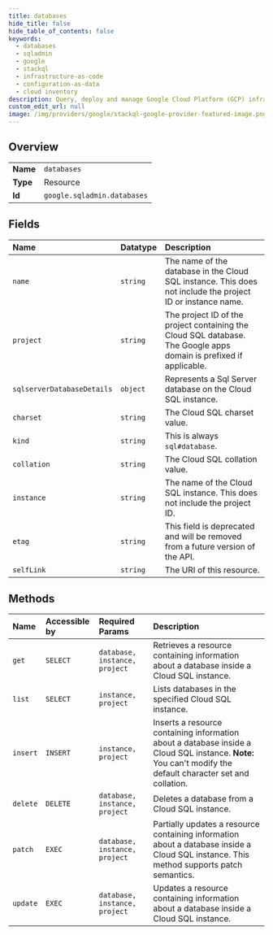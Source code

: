 ```yaml
---
title: databases
hide_title: false
hide_table_of_contents: false
keywords:
  - databases
  - sqladmin
  - google    
  - stackql
  - infrastructure-as-code
  - configuration-as-data
  - cloud inventory
description: Query, deploy and manage Google Cloud Platform (GCP) infrastructure and resources using SQL
custom_edit_url: null
image: /img/providers/google/stackql-google-provider-featured-image.png
---
```

  
    

## Overview
<table><tbody>
<tr><td><b>Name</b></td><td><code>databases</code></td></tr>
<tr><td><b>Type</b></td><td>Resource</td></tr>
<tr><td><b>Id</b></td><td><code>google.sqladmin.databases</code></td></tr>
</tbody></table>

## Fields
| Name | Datatype | Description |
|:-----|:---------|:------------|
| `name` | `string` | The name of the database in the Cloud SQL instance. This does not include the project ID or instance name. |
| `project` | `string` | The project ID of the project containing the Cloud SQL database. The Google apps domain is prefixed if applicable. |
| `sqlserverDatabaseDetails` | `object` | Represents a Sql Server database on the Cloud SQL instance. |
| `charset` | `string` | The Cloud SQL charset value. |
| `kind` | `string` | This is always `sql#database`. |
| `collation` | `string` | The Cloud SQL collation value. |
| `instance` | `string` | The name of the Cloud SQL instance. This does not include the project ID. |
| `etag` | `string` | This field is deprecated and will be removed from a future version of the API. |
| `selfLink` | `string` | The URI of this resource. |
## Methods
| Name | Accessible by | Required Params | Description |
|:-----|:--------------|:----------------|:------------|
| `get` | `SELECT` | `database, instance, project` | Retrieves a resource containing information about a database inside a Cloud SQL instance. |
| `list` | `SELECT` | `instance, project` | Lists databases in the specified Cloud SQL instance. |
| `insert` | `INSERT` | `instance, project` | Inserts a resource containing information about a database inside a Cloud SQL instance. **Note:** You can't modify the default character set and collation. |
| `delete` | `DELETE` | `database, instance, project` | Deletes a database from a Cloud SQL instance. |
| `patch` | `EXEC` | `database, instance, project` | Partially updates a resource containing information about a database inside a Cloud SQL instance. This method supports patch semantics. |
| `update` | `EXEC` | `database, instance, project` | Updates a resource containing information about a database inside a Cloud SQL instance. |
